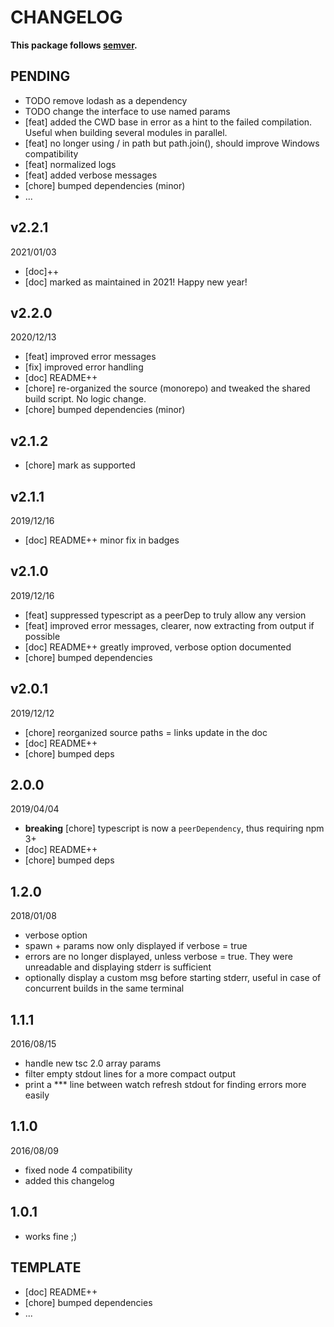 # CHANGELOG
**This package follows [semver](https://semver.org/).**

## PENDING
* TODO remove lodash as a dependency
* TODO change the interface to use named params
* [feat] added the CWD base in error as a hint to the failed compilation. Useful when building several modules in parallel.
* [feat] no longer using / in path but path.join(), should improve Windows compatibility
* [feat] normalized logs
* [feat] added verbose messages
* [chore] bumped dependencies (minor)
* ...

## v2.2.1
2021/01/03
* [doc]++
* [doc] marked as maintained in 2021! Happy new year!

## v2.2.0
2020/12/13
* [feat] improved error messages
* [fix] improved error handling
* [doc] README++
* [chore] re-organized the source (monorepo) and tweaked the shared build script. No logic change.
* [chore] bumped dependencies (minor)

## v2.1.2
* [chore] mark as supported

## v2.1.1
2019/12/16
* [doc] README++ minor fix in badges

## v2.1.0
2019/12/16
* [feat] suppressed typescript as a peerDep to truly allow any version
* [feat] improved error messages, clearer, now extracting from output if possible
* [doc] README++ greatly improved, verbose option documented
* [chore] bumped dependencies

## v2.0.1
2019/12/12
* [chore] reorganized source paths = links update in the doc
* [doc] README++
* [chore] bumped deps

## 2.0.0
2019/04/04
* **breaking** [chore] typescript is now a `peerDependency`, thus requiring npm 3+
* [doc] README++
* [chore] bumped deps

## 1.2.0
2018/01/08
- verbose option
- spawn + params now only displayed if verbose = true
- errors are no longer displayed, unless verbose = true.
  They were unreadable and displaying stderr is sufficient
- optionally display a custom msg before starting stderr,
  useful in case of concurrent builds in the same terminal

## 1.1.1
2016/08/15
- handle new tsc 2.0 array params
- filter empty stdout lines for a more compact output
- print a *** line between watch refresh stdout for finding errors more easily

## 1.1.0
2016/08/09
- fixed node 4 compatibility
- added this changelog

## 1.0.1
- works fine ;)

## TEMPLATE
* [doc] README++
* [chore] bumped dependencies
* ...
